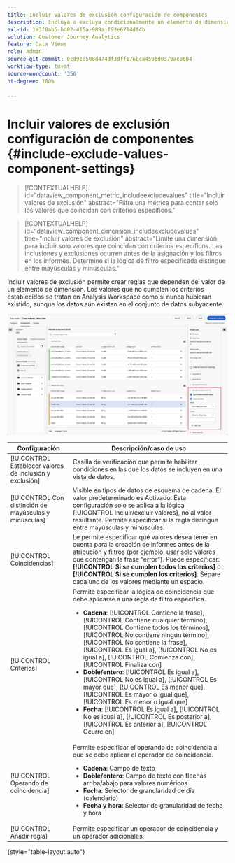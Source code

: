 ```yaml
---
title: Incluir valores de exclusión configuración de componentes
description: Incluya o excluya condicionalmente un elemento de dimensión según su valor.
exl-id: 1a3f8ab5-bd82-415a-989a-f93e6714df4b
solution: Customer Journey Analytics
feature: Data Views
role: Admin
source-git-commit: 0cd9cd508d474df3dff176bca4596d0379ac86b4
workflow-type: tm+mt
source-wordcount: '356'
ht-degree: 100%

---
```


# Incluir valores de exclusión configuración de componentes {#include-exclude-values-component-settings}

<!-- markdownlint-disable MD034 -->

>[!CONTEXTUALHELP]
>id="dataview_component_metric_includeexcludevalues"
>title="Incluir valores de exclusión"
>abstract="Filtre una métrica para contar solo los valores que coincidan con criterios específicos."

<!-- markdownlint-enable MD034 -->

<!-- markdownlint-disable MD034 -->

>[!CONTEXTUALHELP]
>id="dataview_component_dimension_includeexcludevalues"
>title="Incluir valores de exclusión"
>abstract="Limite una dimensión para incluir solo valores que coincidan con criterios específicos. Las inclusiones y exclusiones ocurren antes de la asignación y los filtros en los informes. Determine si la lógica de filtro especificada distingue entre mayúsculas y minúsculas."

<!-- markdownlint-enable MD034 -->

Incluir valores de exclusión permite crear reglas que dependen del valor de un elemento de dimensión. Los valores que no cumplen los criterios establecidos se tratan en Analysis Workspace como si nunca hubieran existido, aunque los datos aún existan en el conjunto de datos subyacente.

![Ventana de vistas de datos que resalta la opción Incluir valores de exclusión](../assets/include-exclude.png)

| Configuración | Descripción/caso de uso |
| --- | --- |
| [!UICONTROL Establecer valores de inclusión y exclusión] | Casilla de verificación que permite habilitar condiciones en las que los datos se incluyen en una vista de datos. |
| [!UICONTROL Con distinción de mayúsculas y minúsculas] | Visible en tipos de datos de esquema de cadena. El valor predeterminado es Activado. Esta configuración solo se aplica a la lógica [!UICONTROL Incluir/excluir valores], no al valor resultante. Permite especificar si la regla distingue entre mayúsculas y minúsculas. |
| [!UICONTROL Coincidencias] | Le permite especificar qué valores desea tener en cuenta para la creación de informes antes de la atribución y filtros (por ejemplo, usar solo valores que contengan la frase “error”). Puede especificar: **[!UICONTROL Si se cumplen todos los criterios]** o **[!UICONTROL Si se cumplen los criterios]**. Separe cada uno de los valores mediante un espacio. |
| [!UICONTROL Criterios] | Permite especificar la lógica de coincidencia que debe aplicarse a una regla de filtro específica.<ul><li>**Cadena**: [!UICONTROL Contiene la frase], [!UICONTROL Contiene cualquier término], [!UICONTROL Contiene todos los términos], [!UICONTROL No contiene ningún término], [!UICONTROL No contiene la frase], [!UICONTROL Es igual a], [!UICONTROL No es igual a], [!UICONTROL Comienza con], [!UICONTROL Finaliza con]</li><li>**Doble/entero**: [!UICONTROL Es igual a], [!UICONTROL No es igual a], [!UICONTROL Es mayor que], [!UICONTROL Es menor que], [!UICONTROL Es mayor o igual que], [!UICONTROL Es menor o igual que]</li><li>**Fecha**: [!UICONTROL Es igual a], [!UICONTROL No es igual a], [!UICONTROL Es posterior a], [!UICONTROL Es anterior a], [!UICONTROL Ocurre en]</li></ul> |
| [!UICONTROL Operando de coincidencia] | Permite especificar el operando de coincidencia al que se debe aplicar el operador de coincidencia.<ul><li>**Cadena**: Campo de texto</li><li>**Doble/entero**: Campo de texto con flechas arriba/abajo para valores numéricos</li><li>**Fecha**: Selector de granularidad de día (calendario)</li><li>**Fecha y hora**: Selector de granularidad de fecha y hora</li></ul> |
| [!UICONTROL Añadir regla] | Permite especificar un operador de coincidencia y un operador adicionales. |

{style="table-layout:auto"}
